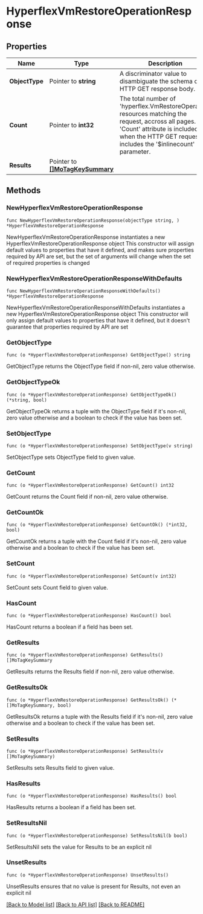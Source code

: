 # HyperflexVmRestoreOperationResponse

## Properties

Name | Type | Description | Notes
------------ | ------------- | ------------- | -------------
**ObjectType** | Pointer to **string** | A discriminator value to disambiguate the schema of a HTTP GET response body. | 
**Count** | Pointer to **int32** | The total number of &#39;hyperflex.VmRestoreOperation&#39; resources matching the request, accross all pages. The &#39;Count&#39; attribute is included when the HTTP GET request includes the &#39;$inlinecount&#39; parameter. | [optional] 
**Results** | Pointer to [**[]MoTagKeySummary**](MoTagKeySummary.md) |  | [optional] 

## Methods

### NewHyperflexVmRestoreOperationResponse

`func NewHyperflexVmRestoreOperationResponse(objectType string, ) *HyperflexVmRestoreOperationResponse`

NewHyperflexVmRestoreOperationResponse instantiates a new HyperflexVmRestoreOperationResponse object
This constructor will assign default values to properties that have it defined,
and makes sure properties required by API are set, but the set of arguments
will change when the set of required properties is changed

### NewHyperflexVmRestoreOperationResponseWithDefaults

`func NewHyperflexVmRestoreOperationResponseWithDefaults() *HyperflexVmRestoreOperationResponse`

NewHyperflexVmRestoreOperationResponseWithDefaults instantiates a new HyperflexVmRestoreOperationResponse object
This constructor will only assign default values to properties that have it defined,
but it doesn't guarantee that properties required by API are set

### GetObjectType

`func (o *HyperflexVmRestoreOperationResponse) GetObjectType() string`

GetObjectType returns the ObjectType field if non-nil, zero value otherwise.

### GetObjectTypeOk

`func (o *HyperflexVmRestoreOperationResponse) GetObjectTypeOk() (*string, bool)`

GetObjectTypeOk returns a tuple with the ObjectType field if it's non-nil, zero value otherwise
and a boolean to check if the value has been set.

### SetObjectType

`func (o *HyperflexVmRestoreOperationResponse) SetObjectType(v string)`

SetObjectType sets ObjectType field to given value.


### GetCount

`func (o *HyperflexVmRestoreOperationResponse) GetCount() int32`

GetCount returns the Count field if non-nil, zero value otherwise.

### GetCountOk

`func (o *HyperflexVmRestoreOperationResponse) GetCountOk() (*int32, bool)`

GetCountOk returns a tuple with the Count field if it's non-nil, zero value otherwise
and a boolean to check if the value has been set.

### SetCount

`func (o *HyperflexVmRestoreOperationResponse) SetCount(v int32)`

SetCount sets Count field to given value.

### HasCount

`func (o *HyperflexVmRestoreOperationResponse) HasCount() bool`

HasCount returns a boolean if a field has been set.

### GetResults

`func (o *HyperflexVmRestoreOperationResponse) GetResults() []MoTagKeySummary`

GetResults returns the Results field if non-nil, zero value otherwise.

### GetResultsOk

`func (o *HyperflexVmRestoreOperationResponse) GetResultsOk() (*[]MoTagKeySummary, bool)`

GetResultsOk returns a tuple with the Results field if it's non-nil, zero value otherwise
and a boolean to check if the value has been set.

### SetResults

`func (o *HyperflexVmRestoreOperationResponse) SetResults(v []MoTagKeySummary)`

SetResults sets Results field to given value.

### HasResults

`func (o *HyperflexVmRestoreOperationResponse) HasResults() bool`

HasResults returns a boolean if a field has been set.

### SetResultsNil

`func (o *HyperflexVmRestoreOperationResponse) SetResultsNil(b bool)`

 SetResultsNil sets the value for Results to be an explicit nil

### UnsetResults
`func (o *HyperflexVmRestoreOperationResponse) UnsetResults()`

UnsetResults ensures that no value is present for Results, not even an explicit nil

[[Back to Model list]](../README.md#documentation-for-models) [[Back to API list]](../README.md#documentation-for-api-endpoints) [[Back to README]](../README.md)


